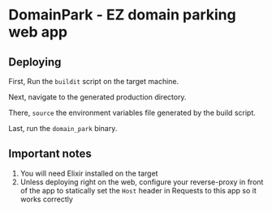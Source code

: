 # DomainPark - EZ domain parking web app

## Deploying

First, Run the `buildit` script on the target machine.

Next, navigate to the generated production directory.

There, `source` the environment variables file generated by the build script.

Last, run the `domain_park` binary.

## Important notes
1. You will need Elixir installed on the target
2. Unless deploying right on the web, configure your reverse-proxy in front of the app to statically set the `Host` header in Requests to this app so it works correctly
